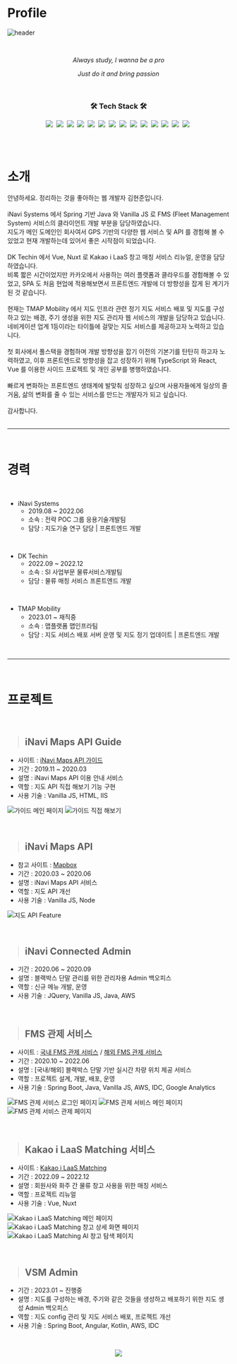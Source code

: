 # Profile

![header](https://capsule-render.vercel.app/api?text=HyunjoonKim&type=Rounded&color=97dbae&fontColor-ffffff&section=header&animation=twinkling)

<br>

<p align='center'><i>Always study, I wanna be a pro</i></p>

<p align='center'><i>Just do it and bring passion</i></p>

<br>

<h3 align="center">🛠 Tech Stack 🛠</h3>

<p align="center">
  <img src="https://img.shields.io/badge/HTML-E34F26?style=flat-square&logo=HTML5&logoColor=white"/></a>&nbsp 
  <img src="https://img.shields.io/badge/Javascript-ffb13b?style=flat-square&logo=javascript&logoColor=white"/></a>&nbsp 
  <img src="https://img.shields.io/badge/Vue-4FC08D?style=flat-square&logo=Vue.js&logoColor=white"/></a>&nbsp
  <img src="https://img.shields.io/badge/Node-339933?style=flat-square&logo=Node.js&logoColor=white"/></a>&nbsp
  <img src="https://img.shields.io/badge/Nuxt-00DC82?style=flat-square&logo=Nuxt.js&logoColor=white"/></a>&nbsp
  <img src="https://img.shields.io/badge/Vuetify-1867C0?style=flat-square&logo=Vuetify&logoColor=white"/></a>&nbsp
  <img src="https://img.shields.io/badge/Java-ED8B00?style=flat-square&logo=java&logoColor=white"/></a>&nbsp
  <img src="https://img.shields.io/badge/Spring-6DB33F?style=flat-square&logo=Spring&logoColor=white"/></a>&nbsp 
  <img src="https://img.shields.io/badge/SpringBoot-6DB33F?style=flat-square&logo=SpringBoot&logoColor=white"/></a>&nbsp
  <img src="https://img.shields.io/badge/MySQL-E6B91E?style=flat-square&logo=MySql&logoColor=white"/></a>&nbsp
  <img src="https://img.shields.io/badge/CentOS-262577?style=flat-square&logo=centOS&logoColor=white"/></a>&nbsp
  <img src="https://img.shields.io/badge/Docker-2496ED?style=flat-square&logo=Docker&logoColor=white"/></a>&nbsp
  <img src="https://img.shields.io/badge/AWS-333664?style=flat-square&logo=amazon-aws&logoColor=white"/></a>&nbsp
  <img src="https://img.shields.io/badge/Google_Analytics-E37400?style=flat-square&logo=google-analytics&logoColor=white"/></a>&nbsp  
</p>

<br><br>

# **소개**

안녕하세요. 정리하는 것을 좋아하는 웹 개발자 김현준입니다. 
<br><br>
iNavi Systems 에서 Spring 기반 Java 와 Vanilla JS 로 FMS (Fleet Management System) 서비스의 클라이언트 개발 부분을 담당하였습니다.
<br>
지도가 메인 도메인인 회사여서 GPS 기반의 다양한 웹 서비스 및 API 를 경험해 볼 수 있었고 현재 개발하는데 있어서 좋은 시작점이 되었습니다.
<br><br>
DK Techin 에서 Vue, Nuxt 로 Kakao i LaaS 창고 매칭 서비스 리뉴얼, 운영을 담당하였습니다.
<br>
비록 짧은 시간이었지만 카카오에서 사용하는 여러 플랫폼과 클라우드를 경험해볼 수 있었고, SPA 도 처음 현업에 적용해보면서 프론트엔드 개발에 더 방향성을 잡게 된 계기가 된 것 같습니다.
<br><br>
현재는 TMAP Mobility 에서 지도 인프라 관련 정기 지도 서비스 배포 및 지도를 구성하고 있는 배경, 주기 생성을 위한 지도 관리자 웹 서비스의 개발을 담당하고 있습니다.
<br>
네비게이션 업계 1등이라는 타이틀에 걸맞는 지도 서비스를 제공하고자 노력하고 있습니다.
<br><br>
첫 회사에서 풀스택을 경험하며 개발 방향성을 잡기 이전의 기본기를 탄탄히 하고자 노력하였고, 이후 프론트엔드로 방향성을 잡고 성장하기 위해 TypeScript 와 React, Vue 를 이용한 사이드 프로젝트 및 개인 공부를 병행하였습니다.
<br><br>
빠르게 변화하는 프론트엔드 생태계에 발맞춰 성장하고 싶으며 사용자들에게 일상의 즐거움, 삶의 변화를 줄 수 있는 서비스를 만드는 개발자가 되고 싶습니다.
<br><br>
감사합니다.
<br><br>

***
<br>

# **경력**

<br>

- iNavi Systems
  + 2019.08 ~ 2022.06
  + 소속 : 전략 POC 그룹 응용기술개발팀
  + 담당 : 지도기술 연구 담당 | 프론트엔드 개발

<br>

- DK Techin
  + 2022.09 ~ 2022.12
  + 소속 : SI 사업부문 물류서비스개발팀
  + 담당 : 물류 매칭 서비스 프론트엔드 개발

<br>

- TMAP Mobility
  + 2023.01 ~ 재직중
  + 소속 : 맵플랫폼 맵인프라팀
  + 담당 : 지도 서비스 배포 서버 운영 및 지도 정기 업데이트 | 프론트엔드 개발

<br>

***
<br>

# **프로젝트**

<br>

> ## iNavi Maps API Guide

- 사이트 : [iNavi Maps API 가이드](http://imapsapi.inavi.com/guide.html)
- 기간 : 2019.11 ~ 2020.03
- 설명 : iNavi Maps API 이용 안내 서비스
- 역할 : 지도 API 직접 해보기 기능 구현
- 사용 기술 : Vanilla JS, HTML, IIS

![가이드 메인 페이지](./images/iNavi_Maps_API_Guide_Main.PNG)
![가이드 직접 해보기](./images/iNavi_Maps_API_Guide_Request.PNG)

<br>

> ## iNavi Maps API

- 참고 사이트 : [Mapbox](https://www.mapbox.com/)
- 기간 : 2020.03 ~ 2020.06
- 설명 : iNavi Maps API 서비스
- 역할 : 지도 API 개선
- 사용 기술 : Vanilla JS, Node

![지도 API Feature](./images/iNavi_Maps_API_Feature.PNG)

<br>

> ## iNavi Connected Admin

- 기간 : 2020.06 ~ 2020.09
- 설명 : 블랙박스 단말 관리를 위한 관리자용 Admin 백오피스
- 역할 : 신규 메뉴 개발, 운영
- 사용 기술 : JQuery, Vanilla JS, Java, AWS

<br>

> ## FMS 관제 서비스

- 사이트 : [국내 FMS 관제 서비스](http://fms.inavisys.com/) / [해외 FMS 관제 서비스](https://www.thinkwareconnected.com/)
- 기간 : 2020.10 ~ 2022.06
- 설명 : [국내/해외] 블랙박스 단말 기반 실시간 차량 위치 제공 서비스
- 역할 : 프로젝트 설계, 개발, 배포, 운영
- 사용 기술 : Spring Boot, Java, Vanilla JS, AWS, IDC, Google Analytics

![FMS 관제 서비스 로그인 페이지](./images/FMS_Login.PNG)
![FMS 관제 서비스 메인 페이지](./images/FMS_Main.PNG)
![FMS 관제 서비스 관제 페이지](./images/FMS_Location.PNG)

<br>

> ## Kakao i LaaS Matching 서비스

- 사이트 : [Kakao i LaaS Matching](https://kakaoilaas.com/?utm_source=google_pc&tum_medium=sa&utm_campaign=kakaoilaas&utm_term=laas&gclid=CjwKCAiAmuKbBhA2EiwAxQnt7z4cN4BIDDHQNVK5VerzfWIxS1J-oqHt0_zxYBpQz8YGyoFWJ8X0KRoCcaEQAvD_BwE)
- 기간 : 2022.09 ~ 2022.12
- 설명 : 회원사와 화주 간 물류 창고 사용을 위한 매칭 서비스
- 역할 : 프로젝트 리뉴얼
- 사용 기술 : Vue, Nuxt

![Kakao i LaaS Matching 메인 페이지](./images/KAKAO_i_LaaS_Matching_Main.png)
![Kakao i LaaS Matching 창고 상세 화면 페이지](./images/KAKAO_i_LaaS_Matching_Detail.png)
![Kakao i LaaS Matching AI 창고 탐색 페이지](./images/KAKAO_i_LaaS_Matching_AI.png)

<br>

> ## VSM Admin

- 기간 : 2023.01 ~ 진행중
- 설명 : 지도를 구성하는 배경, 주기와 같은 것들을 생성하고 배포하기 위한 지도 생성 Admin 백오피스
- 역할 : 지도 config 관리 및 지도 서비스 배포, 프로젝트 개선
- 사용 기술 : Spring Boot, Angular, Kotlin, AWS, IDC

<br>

<p align="center">
<a href="https://hits.seeyoufarm.com"><img src="https://hits.seeyoufarm.com/api/count/incr/badge.svg?url=https%3A%2F%2Fgithub.com%2FhyunjoonKim92&count_bg=%236BD9AB&title_bg=%235C5C5C&icon=github.svg&icon_color=%23D7D7D7&title=hits&edge_flat=false"/></a>
</p>